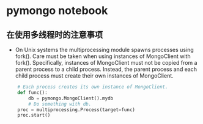 # pymongo notebook
## 在使用多线程时的注意事项
* On Unix systems the multiprocessing module spawns processes using fork(). Care must be taken when using instances of MongoClient with fork(). Specifically, instances of MongoClient must not be copied from a parent process to a child process. Instead, the parent process and each child process must create their own instances of MongoClient. 
```python
    # Each process creates its own instance of MongoClient.
    def func():
        db = pymongo.MongoClient().mydb
        # Do something with db.
    proc = multiprocessing.Process(target=func)
    proc.start()
```